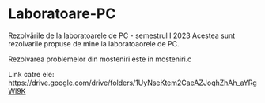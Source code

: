 # Laboratoare-PC
Rezolvările de la laboratoarele de PC - semestrul I 2023
Acestea sunt rezolvarile propuse de mine la laboratoaorele de PC.

Rezolvarea problemelor din mosteniri este in mosteniri.c

Link catre ele: https://drive.google.com/drive/folders/1UyNseKtem2CaeAZJoqhZhAh_aYRgWl9K
